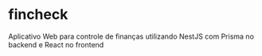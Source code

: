# fincheck
Aplicativo Web para controle de finanças utilizando NestJS com Prisma no backend e React no frontend

